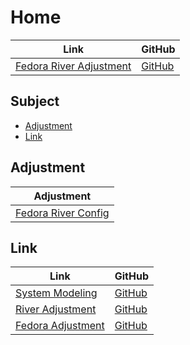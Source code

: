 

# Home

| Link | GitHub |
| ---- | ------ |
| [Fedora River Adjustment](https://samwhelp.github.io/fedora-river-adjustment/) | [GitHub](https://github.com/samwhelp/fedora-river-adjustment) |




## Subject

* [Adjustment](#adjustment)
* [Link](#link)




## Adjustment

| Adjustment |
| -------- |
| [Fedora River Config](https://github.com/samwhelp/fedora-river-adjustment/tree/main/prototype/main/river-config/Main) |




## Link

| Link | GitHub |
| ---- | ------ |
| [System Modeling](https://samwhelp.github.io/system-modeling/) | [GitHub](https://github.com/samwhelp/system-modeling) |
| [River Adjustment](https://samwhelp.github.io/riverwm-adjustment/) | [GitHub](https://github.com/samwhelp/riverwm-adjustment) |
| [Fedora Adjustment](https://samwhelp.github.io/fedora-adjustment/) | [GitHub](https://github.com/samwhelp/fedora-adjustment) |
